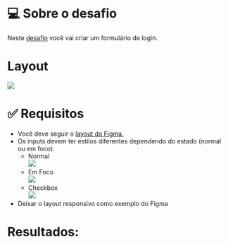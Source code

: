 <h1>💻 Sobre o desafio</h1>
<p>Neste <a href="https://efficient-sloth-d85.notion.site/Desafio-Login-Form-CSS-a10caea5a183494e97eb9ce4f33536b3">desafio</a> você vai criar um formulário de login.</p>
<h1>Layout</h1>
<img src="https://efficient-sloth-d85.notion.site/image/https%3A%2F%2Fs3-us-west-2.amazonaws.com%2Fsecure.notion-static.com%2F2d547ce1-ab56-4764-8b3f-9eb530e85e7d%2Fweb-dark-yellow.png?table=block&id=3a77fada-f0e5-4c45-93bc-de8546624d4f&spaceId=08f749ff-d06d-49a8-a488-9846e081b224&width=2000&userId=&cache=v2">
<h1>✅ Requisitos</h1>
<ul>
<li>Você deve seguir o <a href="https://www.figma.com/file/SX8XFyC5fAY09ai8Oykz0T/DD-%2F-Login-Form---CSS/duplicate">layout do Figma.</a></li>
<li>Os inputs devem ter estilos diferentes dependendo do estado (normal ou em foco).
<ul>
<li>Normal <br><img src="https://efficient-sloth-d85.notion.site/image/https%3A%2F%2Fs3-us-west-2.amazonaws.com%2Fsecure.notion-static.com%2F88ea5b9b-f27a-4207-83c9-bdb39b3a4399%2FUntitled.png?table=block&id=17bd1d7b-b0cc-473a-979e-6634f2d2b525&spaceId=08f749ff-d06d-49a8-a488-9846e081b224&width=540&userId=&cache=v2"></li>
<li>Em Foco <br> <img src="https://efficient-sloth-d85.notion.site/image/https%3A%2F%2Fs3-us-west-2.amazonaws.com%2Fsecure.notion-static.com%2Fad4f74bc-5a8f-4eb0-97d0-d3cc8f520bd5%2FUntitled.png?table=block&id=16f24a48-eaa9-4204-b179-e9cfa6ebe2f0&spaceId=08f749ff-d06d-49a8-a488-9846e081b224&width=550&userId=&cache=v2"></li>
<li>Checkbox <br><img src="https://efficient-sloth-d85.notion.site/image/https%3A%2F%2Fs3-us-west-2.amazonaws.com%2Fsecure.notion-static.com%2Fbb17420c-5053-4057-b154-ab2c5133899c%2Fcheckbox.png?table=block&id=141ecbed-bd6f-41b1-9731-ff2612b7a597&spaceId=08f749ff-d06d-49a8-a488-9846e081b224&width=340&userId=&cache=v2"></li>
</ul>
</li>
<li>Deixar o layout responsivo como exemplo do Figma</li>
</ul>
<h1>Resultados:</h1>
<!-- <a href=""></a> -->